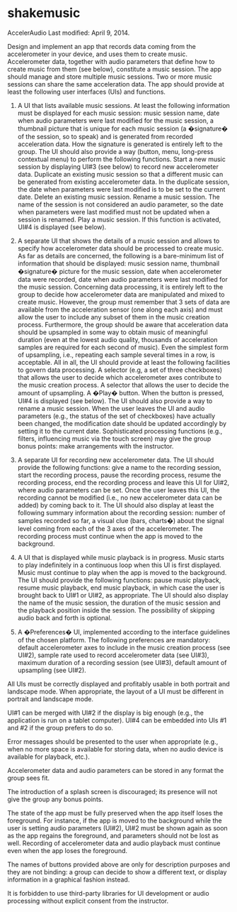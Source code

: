 shakemusic
==========

AccelerAudio
Last modified: April 9, 2014.


Design and implement an app that records data coming from the accelerometer in your device, and uses them to create music.
Accelerometer data, together with audio parameters that define how to create music from them (see below), constitute a music session. The app should manage and store multiple music sessions. Two or more music sessions can share the same acceleration data.
The app should provide at least the following user interfaces (UIs) and functions.

1. A UI that lists available music sessions.
At least the following information must be displayed for each music session:
music session name,
date when audio parameters were last modified for the music session,
a thumbnail picture that is unique for each music session (a �signature� of the session, so to speak) and is generated from recorded acceleration data. How the signature is generated is entirely left to the group.
The UI should also provide a way (button, menu, long-press contextual menu) to perform the following functions.
Start a new music session by displaying UI#3 (see below) to record new accelerometer data.
Duplicate an existing music session so that a different music can be generated from existing accelerometer data. In the duplicate session, the date when parameters were last modified is to be set to the current date.
Delete an existing music session.
Rename a music session. The name of the session is not considered an audio parameter, so the date when parameters were last modified must not be updated when a session is renamed.
Play a music session. If this function is activated, UI#4 is displayed (see below).

2. A separate UI that shows the details of a music session and allows to specify how accelerometer data should be processed to create music.
As far as details are concerned, the following is a bare-minimum list of information that should be displayed:
music session name,
thumbnail �signature� picture for the music session,
date when accelerometer data were recorded,
date when audio parameters were last modified for the music session.
Concerning data processing, it is entirely left to the group to decide how accelerometer data are manipulated and mixed to create music. However, the group must remember that 3 sets of data are available from the acceleration sensor (one along each axis) and must allow the user to include any subset of them in the music creation process. Furthermore, the group should be aware that acceleration data should be upsampled in some way to obtain music of meaningful duration (even at the lowest audio quality, thousands of acceleration samples are required for each second of music). Even the simplest form of upsampling, i.e., repeating each sample several times in a row, is acceptable. All in all, the UI should provide at least the following facilities to govern data processing.
A selector (e.g, a set of three checkboxes) that allows the user to decide which accelerometer axes contribute to the music creation process.
A selector that allows the user to decide the amount of upsampling.
A �Play� button. When the button is pressed, UI#4 is displayed (see below).
The UI should also provide a way to rename a music session.
When the user leaves the UI and audio parameters (e.g., the status of the set of checkboxes) have actually been changed, the modification date should be updated accordingly by setting it to the current date.
Sophisticated processing functions (e.g., filters, influencing music via the touch screen) may give the group bonus points: make arrangements with the instructor.

3. A separate UI for recording new accelerometer data.
The UI should provide the following functions:
give a name to the recording session,
start the recording process,
pause the recording process,
resume the recording process,
end the recording process and leave this UI for UI#2, where audio parameters can be set. Once the user leaves this UI, the recording cannot be modified (i.e., no new accelerometer data can be added) by coming back to it.
The UI should also display at least the following summary information about the recording session:
number of samples recorded so far,
a visual clue (bars, charts�) about the signal level coming from each of the 3 axes of the accelerometer.
The recording process must continue when the app is moved to the background.

4. A UI that is displayed while music playback is in progress.
Music starts to play indefinitely in a continuous loop when this UI is first displayed. Music must continue to play when the app is moved to the background.
The UI should provide the following functions:
pause music playback,
resume music playback,
end music playback, in which case the user is brought back to UI#1 or UI#2, as appropriate.
The UI should also display the name of the music session, the duration of the music session and the playback position inside the session. The possibility of skipping audio back and forth is optional.

5. A �Preferences� UI, implemented according to the interface guidelines of the chosen platform. The following preferences are mandatory:
default accelerometer axes to include in the music creation process (see UI#2),
sample rate used to record accelerometer data (see UI#3),
maximum duration of a recording session (see UI#3),
default amount of upsampling (see UI#2).

All UIs must be correctly displayed and profitably usable in both portrait and landscape mode. When appropriate, the layout of a UI must be different in portrait and landscape mode.

UI#1 can be merged with UI#2 if the display is big enough (e.g., the application is run on a tablet computer).
UI#4 can be embedded into UIs #1 and #2 if the group prefers to do so.

Error messages should be presented to the user when appropriate (e.g., when no more space is available for storing data, when no audio device is available for playback, etc.).

Accelerometer data and audio parameters can be stored in any format the group sees fit.

The introduction of a splash screen is discouraged; its presence will not give the group any bonus points.

The state of the app must be fully preserved when the app itself loses the foreground. For instance, if the app is moved to the background while the user is setting audio parameters (UI#2), UI#2 must be shown again as soon as the app regains the foreground, and parameters should not be lost as well.
Recording of accelerometer data and audio playback must continue even when the app loses the foreground.

The names of buttons provided above are only for description purposes and they are not binding: a group can decide to show a different text, or display information in a graphical fashion instead.

It is forbidden to use third-party libraries for UI development or audio processing without explicit consent from the instructor.
